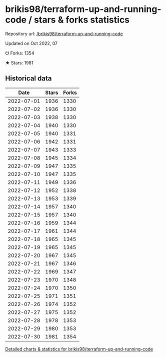 # brikis98/terraform-up-and-running-code / stars & forks statistics

Repository url: [/brikis98/terraform-up-and-running-code](https://github.com/brikis98/terraform-up-and-running-code)

Updated on Oct 2022, 07

☋ Forks: 1354

★ Stars: 1981

## Historical data
| Date | Stars | Forks |
|------|-------|-------|
| 2022-07-01 | 1936 | 1330 | 
| 2022-07-02 | 1936 | 1330 | 
| 2022-07-03 | 1938 | 1330 | 
| 2022-07-04 | 1940 | 1330 | 
| 2022-07-05 | 1940 | 1331 | 
| 2022-07-06 | 1942 | 1331 | 
| 2022-07-07 | 1943 | 1333 | 
| 2022-07-08 | 1945 | 1334 | 
| 2022-07-09 | 1947 | 1335 | 
| 2022-07-10 | 1947 | 1335 | 
| 2022-07-11 | 1949 | 1336 | 
| 2022-07-12 | 1952 | 1338 | 
| 2022-07-13 | 1953 | 1339 | 
| 2022-07-14 | 1957 | 1340 | 
| 2022-07-15 | 1957 | 1340 | 
| 2022-07-16 | 1959 | 1344 | 
| 2022-07-17 | 1961 | 1344 | 
| 2022-07-18 | 1965 | 1345 | 
| 2022-07-19 | 1965 | 1345 | 
| 2022-07-20 | 1967 | 1345 | 
| 2022-07-21 | 1967 | 1346 | 
| 2022-07-22 | 1969 | 1347 | 
| 2022-07-23 | 1970 | 1348 | 
| 2022-07-24 | 1970 | 1350 | 
| 2022-07-25 | 1971 | 1351 | 
| 2022-07-26 | 1974 | 1352 | 
| 2022-07-27 | 1975 | 1352 | 
| 2022-07-28 | 1978 | 1353 | 
| 2022-07-29 | 1980 | 1353 | 
| 2022-07-30 | 1981 | 1354 | 


[Detailed charts & statistics for brikis98/terraform-up-and-running-code](https://reviewgithub.com/rep/brikis98/terraform-up-and-running-code)
